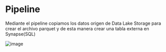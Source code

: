 # Pipeline

Mediante el pipeline copiamos los datos origen de Data Lake Storage para crear el archivo parquet y de esta manera crear una tabla externa en Synapse(SQL)

![image](https://user-images.githubusercontent.com/93198276/139234356-b5680783-b2c4-4f3a-b63c-b2957315368d.png)
